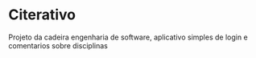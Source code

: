 # Citerativo
Projeto da cadeira engenharia de software, aplicativo simples de login e comentarios sobre disciplinas
